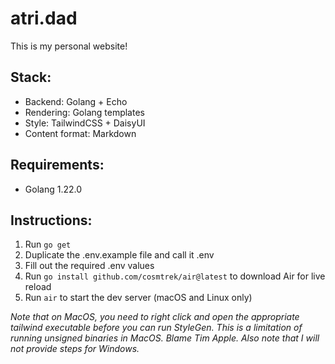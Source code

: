 # atri.dad
This is my personal website!

## Stack:
- Backend: Golang + Echo
- Rendering: Golang templates
- Style: TailwindCSS + DaisyUI
- Content format: Markdown

## Requirements:
- Golang 1.22.0

## Instructions:
1. Run ```go get```
2. Duplicate the .env.example file and call it .env
3. Fill out the required .env values
4. Run ```go install github.com/cosmtrek/air@latest``` to download Air for live reload
5. Run ```air``` to start the dev server (macOS and Linux only)

_Note that on MacOS, you need to right click and open the appropriate tailwind executable before you can run StyleGen. This is a limitation of running unsigned binaries in MacOS. Blame Tim Apple._
_Also note that I will not provide steps for Windows._
